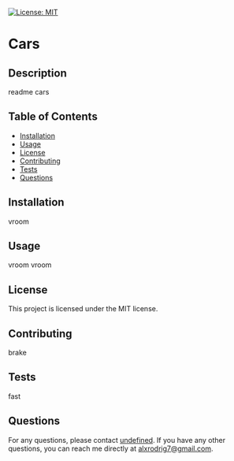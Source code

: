 
[![License: MIT](https://img.shields.io/badge/License-MIT-yellow.svg)](https://opensource.org/licenses/MIT)
    
# Cars

## Description
readme cars

## Table of Contents
- [Installation](#installation)
- [Usage](#usage)
- [License](#license)
- [Contributing](#contributing)
- [Tests](#tests)
- [Questions](#questions)

## Installation
vroom

## Usage
vroom vroom

## License
This project is licensed under the MIT license.

## Contributing
brake

## Tests
fast

## Questions
For any questions, please contact [undefined](https://github.com/undefined). If you have any other questions, you can reach me directly at alxrodrig7@gmail.com.
